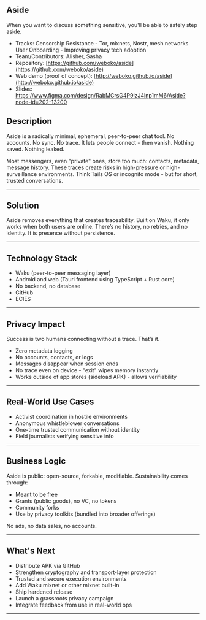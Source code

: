 ## Aside

When you want to discuss something sensitive, you'll be able to safely step aside.

- Tracks:  Censorship Resistance - Tor, mixnets, Nostr, mesh networks  User Onboarding - Improving privacy tech adoption
- Team/Contributors:  Alisher, Sasha
- Repository:  [https://github.com/weboko/aside](https://github.com/weboko/aside)
- Web demo (proof of concept):  [http://weboko.github.io/aside](http://weboko.github.io/aside)
- Slides: https://www.figma.com/design/RabMCrsG4P9lzJ4lnp1mM6/Aside?node-id=202-13200

## Description

Aside is a radically minimal, ephemeral, peer-to-peer chat tool. No accounts. No sync. No trace. It lets people connect - then vanish. Nothing saved. Nothing leaked.

Most messengers, even "private" ones, store too much: contacts, metadata, message history. These traces create risks in high-pressure or high-surveillance environments. Think Tails OS or incognito mode - but for short, trusted conversations.

---

## Solution

Aside removes everything that creates traceability. Built on Waku, it only works when both users are online. There’s no history, no retries, and no identity. It is presence without persistence.

---

## Technology Stack

- Waku (peer-to-peer messaging layer)
- Android and web (Tauri frontend using TypeScript + Rust core)
- No backend, no database
- GitHub
- ECIES

---

## Privacy Impact

Success is two humans connecting without a trace. That’s it.

- Zero metadata logging
- No accounts, contacts, or logs
- Messages disappear when session ends
- No trace even on device - "exit" wipes memory instantly
- Works outside of app stores (sideload APK) - allows verifiability

---

## Real-World Use Cases

- Activist coordination in hostile environments
- Anonymous whistleblower conversations
- One-time trusted communication without identity
- Field journalists verifying sensitive info

---

## Business Logic

Aside is public: open-source, forkable, modifiable. Sustainability comes through:

- Meant to be free
- Grants (public goods), no VC, no tokens
- Community forks
- Use by privacy toolkits (bundled into broader offerings)

No ads, no data sales, no accounts.

---

## What's Next

- Distribute APK via GitHub
- Strengthen cryptography and transport-layer protection
- Trusted and secure execution environments
- Add Waku mixnet or other mixnet built-in
- Ship hardened release
- Launch a grassroots privacy campaign
- Integrate feedback from use in real-world ops

---
